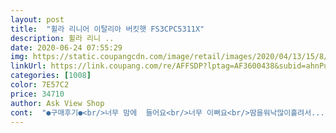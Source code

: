 ```yaml
---
layout: post 
title:  "휠라 리니어 이탈리아 버킷햇 FS3CPC5311X" 
description: 휠라 리니 ..
date: 2020-06-24 07:55:29 
img: https://static.coupangcdn.com/image/retail/images/2020/04/13/15/8/a6235d0a-28a6-4b5d-bf11-20dbff4f0c90.jpg 
linkUrl: https://link.coupang.com/re/AFFSDP?lptag=AF3600438&subid=ahnPublicAsk&pageKey=1478928663&itemId=2540761238&vendorItemId=70525363976&traceid=V0-113-8066189cf7147491 
categories: [1008] 
color: 7E57C2 
price: 34710 
author: Ask View Shop 
cont:  "●구매후기●<br/>너무 맘에  들어요<br/>너무 이뻐요<br/>땀을워낙많이흘려서... <br/><br/>모자는 예쁜데 나한테는 정말 안 어울리네요<br/>싸이즈딱입니다<br/>아디다스같은디자인있구요<br/>아침운동때  마스크랑딱입니다<br/>일부러  57싸이즈구매합니다  .<br/><br/>저는  스포츠머리띠하나하고씁니다<br/>추가로 휠라도 구해해봅니다<br/>푹 뒤집어쓰기 짱입니다<br/>" 
---
```

